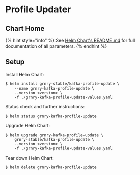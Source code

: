 # Profile Updater

## Chart Home

{% hint style="info" %}
See [Helm Chart's README.md](https://github.com/syncier/grnry-kafka-profile-update/tree/master/helm) for full documentation of all parameters.
{% endhint %}

## Setup

Install Helm Chart:

```text
$ helm install grnry-stable/kafka-profile-update \
    --name grnry-kafka-profile-update \
    --version <version> \
    -f ./grnry-kafka-profile-update-values.yaml
```

Status check and further instructions:

```text
$ helm status grnry-kafka-profile-update
```

Upgrade Helm Chart:

```text
$ helm upgrade grnry-kafka-profile-update \
    grnry-stable/kafka-profile-update \
    --version <version> \
    -f ./grnry-kafka-profile-update-values.yaml
```

Tear down Helm Chart:

```text
$ helm delete grnry-kafka-profile-update
```

